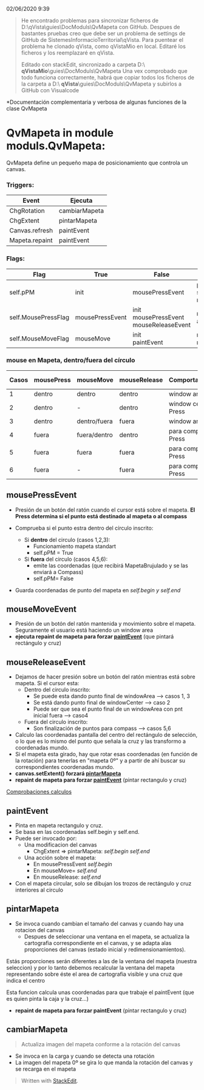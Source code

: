 02/06/2020  9:39 

> He encontrado problemas para sincronizar ficheros de
> D:\qVista\guies\DocModuls\QvMapeta con GitHub. Despues de bastantes
> pruebas creo que debe ser un problema de settings de GitHub de
> SistemesInformacioTerritorial\qVista. Para puentear el problema he
> clonado qVista, como qVistaMio en local. Editaré los ficheros y los
> reemplazaré en qVista.
> 
> Editado con stackEdit, sincronizado a carpeta D:\ **qVistaMio**\guies\DocModuls\QvMapeta Una vex comprobado que todo funciona correctamente, habrá que copiar todos los ficheros de la
> carpeta a D:\ **qVista**\guies\DocModuls\QvMapeta y subirlos a GitHub
> con Visualcode

*Documentación complementaria y verbosa de algunas funciones de la clase QvMapeta 


# QvMapeta in module moduls.QvMapeta:
QvMapeta define un pequeño mapa de posicionamiento que controla un canvas.

### Triggers:
| Event| Ejecuta
-- | -- 
ChgRotation    | cambiarMapeta 
ChgExtent     | pintarMapeta
Canvas.refresh | paintEvent
Mapeta.repaint | paintEvent

### Flags:
 Flag|True|False|Obser.| 
--|--|--|--
self.pPM |init|mousePressEvent|punto sobre mapeta
self.MousePressFlag| mousePressEvent|init <br> mousePressEvent<br>  mouseReleaseEvent | mouse apretado
self.MouseMoveFlag| mouseMove |init<br>paintEvent  | mouse movido




     
### mouse en Mapeta, dentro/fuera del círculo  
Casos|mousePress  |mouseMove  |mouseRelease  |Comportamiento | Destinatario final
--|--|--|--| -- | --
|1| dentro |dentro  |dentro  |window area | mapeta
|2| dentro | -|dentro  |window center el Press |mapeta
|3| dentro |dentro/fuera  |fuera| window area |mapeta
|4| fuera|fuera/dentro  |dentro  | para compass el Press | compass
|5| fuera|fuera|fuera|para compass el Press | compass
|6| fuera|-|fuera|para compass el Press | compass

## mousePressEvent
- Presión de un botón del ratón cuando el cursor está sobre el mapeta. **El Press determina si el punto está destinado al mapeta o al compass**
- Comprueba si el punto estra dentro del círculo inscrito:
	- Si **dentro** del circulo (casos 1,2,3): 
	    - Funcionamiento mapeta standart
	    - self.pPM = True
	- Si **fuera** del circulo (casos 4,5,6):
	  - emite las coordenadas (que recibirá MapetaBrujulado y se las enviará a Compass) 
	  - self.pPM= False
		
- Guarda coordenadas de punto del mapeta en *self.begin y self.end*

  
## mouseMoveEvent
- Presión de un botón del ratón mantenida y movimiento sobre el mapeta. Seguramente el usuario está haciendo un window area
- **ejecuta repaint de mapeta para forzar [paintEvent](#paintEvent)**  (que pintará rectángulo y cruz)

## mouseReleaseEvent
 - Dejamos de hacer presión sobre un botón del ratón mientras está sobre mapeta. Si el cursor esta:
	- Dentro del circulo inscrito: 
		- Se puede esta dando punto final de windowArea  -->  casos 1, 3
		- Se está dando punto final de windowCenter --> caso 2
		- Puede ser que sea el punto final de un windowArea con pnt inicial fuera  --> caso4 
	- Fuera del circulo inscrito:
		-  Son finalización de puntos para compass --> casos  5,6
 - Calculo las coordenadas pantalla del centro del rectángulo de selección, o lo que es lo mismo del punto que señala la cruz y las transformo a coordenadas mundo.
 - Si el mapeta esta girado, hay que rotar esas coordenadas (en función de la rotación) para tenerlas en "mapeta 0º" y a partir de ahí buscar su correspondientes coordenadas mundo.
 - **canvas.setExtent() forzará  [pintarMapeta](#pintarMapeta)** 
 - **repaint de mapeta para forzar  [paintEvent](#paintEvent)** (pintar rectangulo y cruz)
 
[Comprobaciones calculos](./comprobacionesQvMapeta.md)    

## paintEvent
- Pinta en mapeta rectangulo y cruz.
- Se basa en las coordenadas self.begin y self.end. 
 - Puede ser invocado por:
	 - Una modificacion del canvas
	      -  ChgExtent => pintarMapeta: *self.begin self.end* 
	 - Una acción sobre el mapeta:
	     -  En mousePressEvent *self.begin*
	     - En mouseMove= *self.end*
	     - En mouseRelease: *self.end*
- Con el mapeta circular, solo se dibujan los trozos de rectángulo y cruz interiores al circulo

## pintarMapeta
- Se invoca cuando cambian el tamaño del canvas y cuando hay una   rotacion del canvas
  -  Despues de seleccionar una ventana en el mapeta, se actualiza   la cartografia correspondiente  en el canvas, y se adapta alas proporciones del canvas (estado inicial y  redimensionamientos).
       
Estás proporciones serán diferentes a las de la ventana  del mapeta (nuestra seleccion) y por lo tanto debemos recalcular la ventana del mapeta representando sobre éste el area de cartografia visible y una cruz que indica el centro
  
Esta funcion calcula unas coordenadas para que trabaje el 
paintEvent (que es quien pinta la caja y la cruz...)
- **repaint de mapeta para forzar paintEvent** (pintar rectangulo y cruz)
    
## cambiarMapeta
> Actualiza imagen del mapeta conforme a la rotación del canvas
- Se invoca en la carga y cuando se detecta una rotación
- La imagen del mapeta 0º se gira lo que manda la rotación del canvas y se recarga en el mapeta
   
> Written with [StackEdit](https://stackedit.io/).
<!--stackedit_data:
eyJoaXN0b3J5IjpbMzAwMjA4MTI5LDIwNDEyMDMzMDQsLTEzMD
E5ODAxMzQsLTE5NTQ3NDAxMDAsMzQ0NTY2MDQxXX0=
-->
